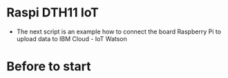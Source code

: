 # Raspi DTH11 IoT

* The next script is an example how to connect the board Raspberry Pi to upload data to IBM Cloud - IoT Watson

# Before to start
